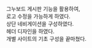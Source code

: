 그누보드 게시판 기능을 활용하여,  
로고 수정을 가능하게 하였다.                          
상단 네비게이션을 구성하였다.                       
헤더 디자인을 하였다.                        
개별 사이트의 기초 구성을 끝마쳤다. 

